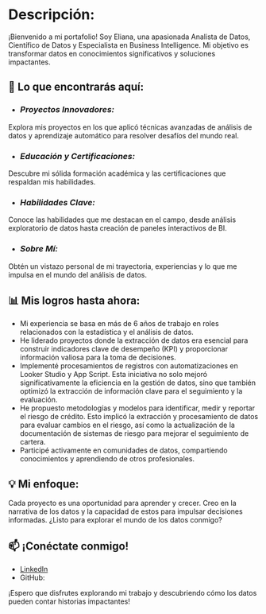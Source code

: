 # Descripción: 
¡Bienvenido a mi portafolio! Soy Eliana, una apasionada Analista de Datos, Científico de Datos y Especialista en Business Intelligence. Mi objetivo es transformar datos en conocimientos significativos y soluciones impactantes.

## 🚀 Lo que encontrarás aquí:

* ### *Proyectos Innovadores:*
Explora mis proyectos en los que aplicó técnicas avanzadas de análisis de datos y aprendizaje automático para resolver desafíos del mundo real.

* ### *Educación y Certificaciones:*
Descubre mi sólida formación académica y las certificaciones que respaldan mis habilidades.

* ### *Habilidades Clave:*
Conoce las habilidades que me destacan en el campo, desde análisis exploratorio de datos hasta creación de paneles interactivos de BI.

* ### *Sobre Mí:*
Obtén un vistazo personal de mi trayectoria, experiencias y lo que me impulsa en el mundo del análisis de datos.

## 📊 Mis logros hasta ahora:

+ Mi experiencia se basa en más de 6 años de trabajo en roles relacionados con la estadística y el análisis de datos.
+ He liderado proyectos donde la extracción de datos era esencial para construir indicadores clave de desempeño (KPI) y proporcionar información valiosa para la toma de decisiones.
+ Implementé procesamientos de registros con automatizaciones en Looker Studio y App Script. Esta iniciativa no solo mejoró significativamente la eficiencia en la gestión de datos, sino que también optimizó la extracción de información clave para el seguimiento y la evaluación.
+ He propuesto metodologías y modelos para identificar, medir y reportar el riesgo de crédito. Esto implicó la extracción y procesamiento de datos para evaluar cambios en el riesgo, así como la actualización de la documentación de sistemas de riesgo para mejorar el seguimiento de cartera.
+ Participé activamente en comunidades de datos, compartiendo conocimientos y aprendiendo de otros profesionales.

## 💡 Mi enfoque: 
Cada proyecto es una oportunidad para aprender y crecer. Creo en la narrativa de los datos y la capacidad de estos para impulsar decisiones informadas. ¿Listo para explorar el mundo de los datos conmigo?

## 📫 ¡Conéctate conmigo!

* [LinkedIn](www.linkedin.com/in/salabori) 
* GitHub: 

¡Espero que disfrutes explorando mi trabajo y descubriendo cómo los datos pueden contar historias impactantes!
